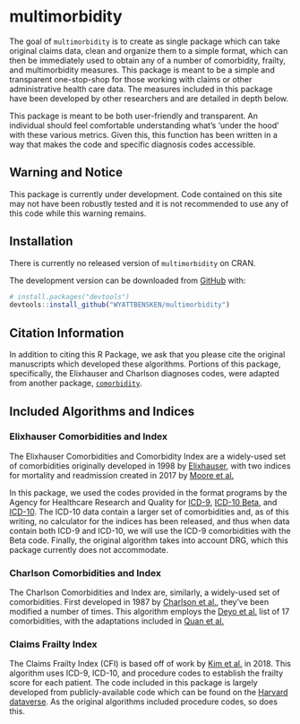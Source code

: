 
<!-- README.md is generated from README.Rmd. Please edit that file -->

# multimorbidity

<!-- badges: start -->
<!-- badges: end -->

The goal of `multimorbidity` is to create as single package which can
take original claims data, clean and organize them to a simple format,
which can then be immediately used to obtain any of a number of
comorbidity, frailty, and multimorbidity measures. This package is meant
to be a simple and transparent one-stop-shop for those working with
claims or other administrative health care data. The measures included
in this package have been developed by other researchers and are
detailed in depth below.

This package is meant to be both user-friendly and transparent. An
individual should feel comfortable understanding what’s ‘under the hood’
with these various metrics. Given this, this function has been written
in a way that makes the code and specific diagnosis codes accessible.

## Warning and Notice

This package is currently under development. Code contained on this site
may not have been robustly tested and it is not recommended to use any
of this code while this warning remains.

## Installation

There is currently no released version of `multimorbidity` on CRAN.

The development version can be downloaded from
[GitHub](https://github.com/) with:

``` r
# install.packages("devtools")
devtools::install_github("WYATTBENSKEN/multimorbidity")
```

## Citation Information

In addition to citing this R Package, we ask that you please cite the
original manuscripts which developed these algorithms. Portions of this
package, specifically, the Elixhauser and Charlson diagnoses codes, were
adapted from another package,
[`comorbidity`](https://github.com/ellessenne/comorbidity).

## Included Algorithms and Indices

### Elixhauser Comorbidities and Index

The Elixhauser Comorbidities and Comorbidity Index are a widely-used set
of comorbidities originally developed in 1998 by
[Elixhauser](https://pubmed.ncbi.nlm.nih.gov/9431328/), with two indices
for mortality and readmission created in 2017 by [Moore et
al.](https://pubmed.ncbi.nlm.nih.gov/28498196/)

In this package, we used the codes provided in the format programs by
the Agency for Healthcare Research and Quality for
[ICD-9](https://www.hcup-us.ahrq.gov/toolssoftware/comorbidity/comorbidity.jsp),
[ICD-10
Beta](https://www.hcup-us.ahrq.gov/toolssoftware/comorbidityicd10/comorbidity_icd10_archive.jsp),
and
[ICD-10](https://www.hcup-us.ahrq.gov/toolssoftware/comorbidityicd10/comorbidity_icd10.jsp).
The ICD-10 data contain a larger set of comorbidities and, as of this
writing, no calculator for the indices has been released, and thus when
data contain both ICD-9 and ICD-10, we will use the ICD-9 comorbidities
with the Beta code. Finally, the original algorithm takes into account
DRG, which this package currently does not accommodate.

### Charlson Comorbidities and Index

The Charlson Comorbidities and Index are, similarly, a widely-used set
of comorbidities. First developed in 1987 by [Charlson et
al.](https://pubmed.ncbi.nlm.nih.gov/3558716/), they’ve been modified a
number of times. This algorithm employs the [Deyo et
al.](https://pubmed.ncbi.nlm.nih.gov/1607900/) list of 17 comorbidities,
with the adaptations included in [Quan et
al.](https://pubmed.ncbi.nlm.nih.gov/16224307/)

### Claims Frailty Index

The Claims Frailty Index (CFI) is based off of work by [Kim et
al.](https://pubmed.ncbi.nlm.nih.gov/29244057/) in 2018. This algorithm
uses ICD-9, ICD-10, and procedure codes to establish the frailty score
for each patient. The code included in this package is largely developed
from publicly-available code which can be found on the [Harvard
dataverse](https://dataverse.harvard.edu/dataverse/cfi). As the original
algorithms included procedure codes, so does this.
